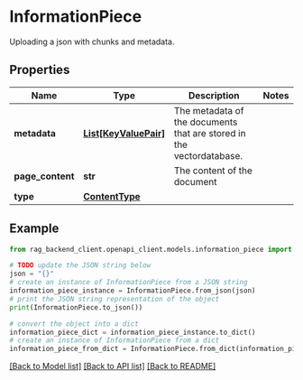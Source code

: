 # InformationPiece

Uploading a json with chunks and metadata.

## Properties

Name | Type | Description | Notes
------------ | ------------- | ------------- | -------------
**metadata** | [**List[KeyValuePair]**](KeyValuePair.md) | The metadata of the documents that are stored in the vectordatabase. | 
**page_content** | **str** | The content of the document | 
**type** | [**ContentType**](ContentType.md) |  | 

## Example

```python
from rag_backend_client.openapi_client.models.information_piece import InformationPiece

# TODO update the JSON string below
json = "{}"
# create an instance of InformationPiece from a JSON string
information_piece_instance = InformationPiece.from_json(json)
# print the JSON string representation of the object
print(InformationPiece.to_json())

# convert the object into a dict
information_piece_dict = information_piece_instance.to_dict()
# create an instance of InformationPiece from a dict
information_piece_from_dict = InformationPiece.from_dict(information_piece_dict)
```
[[Back to Model list]](../README.md#documentation-for-models) [[Back to API list]](../README.md#documentation-for-api-endpoints) [[Back to README]](../README.md)


